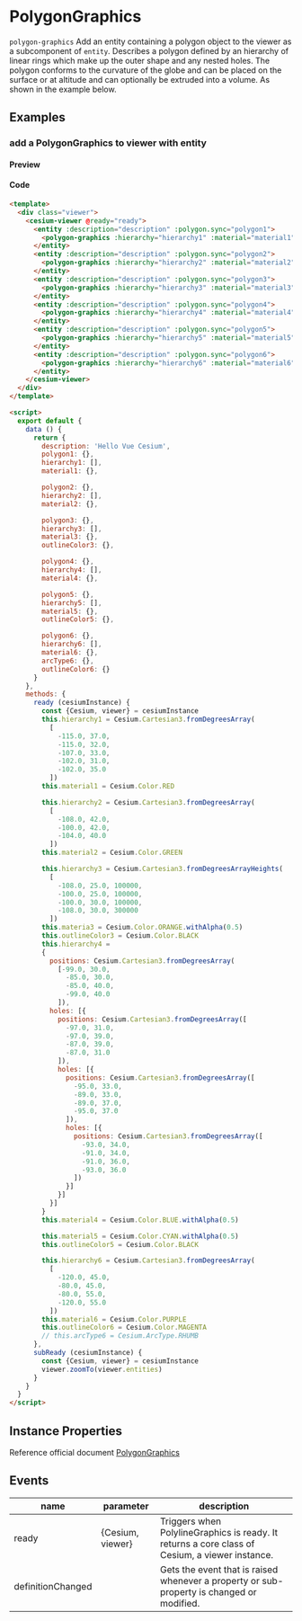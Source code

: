 # PolygonGraphics

`polygon-graphics` Add an entity containing a polygon object to the viewer as a subcomponent of `entity`. Describes a polygon defined by an hierarchy of linear rings which make up the outer shape and any nested holes. The polygon conforms to the curvature of the globe and can be placed on the surface or at altitude and can optionally be extruded into a volume. As shown in the example below.

## Examples

### add a PolygonGraphics to viewer with entity

#### Preview

<doc-preview>
  <template>
    <div class="viewer">
      <cesium-viewer @ready="ready">
        <entity :description="description" :polygon.sync="polygon1">
          <polygon-graphics :hierarchy="hierarchy1" :material="material1"></polygon-graphics>
        </entity>
        <entity :description="description" :polygon.sync="polygon2">
          <polygon-graphics :hierarchy="hierarchy2" :material="material2" :extrudedHeight="500000.0" :closeTop="false" :closeBottom="false"></polygon-graphics>
        </entity>
        <entity :description="description" :polygon.sync="polygon3">
          <polygon-graphics :hierarchy="hierarchy3" :material="material3" :extrudedHeight="0" :perPositionHeight="true" :outline="true" :outlineColor="outlineColor3"></polygon-graphics>
        </entity>
        <entity :description="description" :polygon.sync="polygon4">
          <polygon-graphics :hierarchy="hierarchy4" :material="material4" :height="0" :outline="true"></polygon-graphics>
        </entity>
        <entity :description="description" :polygon.sync="polygon5">
          <polygon-graphics :hierarchy="hierarchy5" :material="material5" :perPositionHeight="true" :outline="true" :outlineColor="outlineColor5"></polygon-graphics>
        </entity>
        <entity :description="description" :polygon.sync="polygon6">
          <polygon-graphics :hierarchy="hierarchy6" :material="material6" :extrudedHeight="50000" :outline="true" :outlineColor="outlineColor6" @ready="subReady"></polygon-graphics>
        </entity>
      </cesium-viewer>
    </div>
  </template>

  <script>
    export default {
      data () {
        return {
          description: 'Hello Vue Cesium',
          polygon1: {},
          hierarchy1: [],
          material1: {},

          polygon2: {},
          hierarchy2: [],
          material2: {},

          polygon3: {},
          hierarchy3: [],
          material3: {},
          outlineColor3: {},

          polygon4: {},
          hierarchy4: [],
          material4: {},

          polygon5: {},
          hierarchy5: [],
          material5: {},
          outlineColor5: {},

          polygon6: {},
          hierarchy6: [],
          material6: {},
          arcType6: {},
          outlineColor6: {}
        }
      },
      methods: {
        ready (cesiumInstance) {
          const {Cesium, viewer} = cesiumInstance
          this.hierarchy1 = Cesium.Cartesian3.fromDegreesArray(
            [
              -115.0, 37.0,
              -115.0, 32.0,
              -107.0, 33.0,
              -102.0, 31.0,
              -102.0, 35.0
            ])
          this.material1 = Cesium.Color.RED

          this.hierarchy2 = Cesium.Cartesian3.fromDegreesArray(
            [
              -108.0, 42.0,
              -100.0, 42.0,
              -104.0, 40.0
            ])
          this.material2 = Cesium.Color.GREEN

          this.hierarchy3 = Cesium.Cartesian3.fromDegreesArrayHeights(
            [
              -108.0, 25.0, 100000,
              -100.0, 25.0, 100000,
              -100.0, 30.0, 100000,
              -108.0, 30.0, 300000
            ])
          this.materia3 = Cesium.Color.ORANGE.withAlpha(0.5)
          this.outlineColor3 = Cesium.Color.BLACK
          this.hierarchy4 =
          {
            positions: Cesium.Cartesian3.fromDegreesArray(
              [-99.0, 30.0,
                -85.0, 30.0,
                -85.0, 40.0,
                -99.0, 40.0
              ]),
            holes: [{
              positions: Cesium.Cartesian3.fromDegreesArray([
                -97.0, 31.0,
                -97.0, 39.0,
                -87.0, 39.0,
                -87.0, 31.0
              ]),
              holes: [{
                positions: Cesium.Cartesian3.fromDegreesArray([
                  -95.0, 33.0,
                  -89.0, 33.0,
                  -89.0, 37.0,
                  -95.0, 37.0
                ]),
                holes: [{
                  positions: Cesium.Cartesian3.fromDegreesArray([
                    -93.0, 34.0,
                    -91.0, 34.0,
                    -91.0, 36.0,
                    -93.0, 36.0
                  ])
                }]
              }]
            }]
          }
          this.material4 = Cesium.Color.BLUE.withAlpha(0.5)

          this.material5 = Cesium.Color.CYAN.withAlpha(0.5)
          this.outlineColor5 = Cesium.Color.BLACK

          this.hierarchy6 = Cesium.Cartesian3.fromDegreesArray(
            [
              -120.0, 45.0,
              -80.0, 45.0,
              -80.0, 55.0,
              -120.0, 55.0
            ])
          this.material6 = Cesium.Color.PURPLE
          this.outlineColor6 = Cesium.Color.MAGENTA
          // this.arcType6 = Cesium.ArcType.RHUMB
        },
        subReady (cesiumInstance) {
          const {Cesium, viewer} = cesiumInstance
          viewer.zoomTo(viewer.entities)
        }
      }
    }
  </script>
</doc-preview>

#### Code

```html
<template>
  <div class="viewer">
    <cesium-viewer @ready="ready">
      <entity :description="description" :polygon.sync="polygon1">
        <polygon-graphics :hierarchy="hierarchy1" :material="material1"></polygon-graphics>
      </entity>
      <entity :description="description" :polygon.sync="polygon2">
        <polygon-graphics :hierarchy="hierarchy2" :material="material2" :extrudedHeight="500000.0" :closeTop="false" :closeBottom="false"></polygon-graphics>
      </entity>
      <entity :description="description" :polygon.sync="polygon3">
        <polygon-graphics :hierarchy="hierarchy3" :material="material3" :extrudedHeight="0" :perPositionHeight="true" :outline="true" :outlineColor="outlineColor3"></polygon-graphics>
      </entity>
      <entity :description="description" :polygon.sync="polygon4">
        <polygon-graphics :hierarchy="hierarchy4" :material="material4" :height="0" :outline="true"></polygon-graphics>
      </entity>
      <entity :description="description" :polygon.sync="polygon5">
        <polygon-graphics :hierarchy="hierarchy5" :material="material5" :perPositionHeight="true" :outline="true" :outlineColor="outlineColor5"></polygon-graphics>
      </entity>
      <entity :description="description" :polygon.sync="polygon6">
        <polygon-graphics :hierarchy="hierarchy6" :material="material6" :extrudedHeight="50000" :outline="true" :outlineColor="outlineColor6" @ready="subReady"></polygon-graphics>
      </entity>
    </cesium-viewer>
  </div>
</template>

<script>
  export default {
    data () {
      return {
        description: 'Hello Vue Cesium',
        polygon1: {},
        hierarchy1: [],
        material1: {},

        polygon2: {},
        hierarchy2: [],
        material2: {},

        polygon3: {},
        hierarchy3: [],
        material3: {},
        outlineColor3: {},

        polygon4: {},
        hierarchy4: [],
        material4: {},

        polygon5: {},
        hierarchy5: [],
        material5: {},
        outlineColor5: {},

        polygon6: {},
        hierarchy6: [],
        material6: {},
        arcType6: {},
        outlineColor6: {}
      }
    },
    methods: {
      ready (cesiumInstance) {
        const {Cesium, viewer} = cesiumInstance
        this.hierarchy1 = Cesium.Cartesian3.fromDegreesArray(
          [
            -115.0, 37.0,
            -115.0, 32.0,
            -107.0, 33.0,
            -102.0, 31.0,
            -102.0, 35.0
          ])
        this.material1 = Cesium.Color.RED

        this.hierarchy2 = Cesium.Cartesian3.fromDegreesArray(
          [
            -108.0, 42.0,
            -100.0, 42.0,
            -104.0, 40.0
          ])
        this.material2 = Cesium.Color.GREEN

        this.hierarchy3 = Cesium.Cartesian3.fromDegreesArrayHeights(
          [
            -108.0, 25.0, 100000,
            -100.0, 25.0, 100000,
            -100.0, 30.0, 100000,
            -108.0, 30.0, 300000
          ])
        this.materia3 = Cesium.Color.ORANGE.withAlpha(0.5)
        this.outlineColor3 = Cesium.Color.BLACK
        this.hierarchy4 =
        {
          positions: Cesium.Cartesian3.fromDegreesArray(
            [-99.0, 30.0,
              -85.0, 30.0,
              -85.0, 40.0,
              -99.0, 40.0
            ]),
          holes: [{
            positions: Cesium.Cartesian3.fromDegreesArray([
              -97.0, 31.0,
              -97.0, 39.0,
              -87.0, 39.0,
              -87.0, 31.0
            ]),
            holes: [{
              positions: Cesium.Cartesian3.fromDegreesArray([
                -95.0, 33.0,
                -89.0, 33.0,
                -89.0, 37.0,
                -95.0, 37.0
              ]),
              holes: [{
                positions: Cesium.Cartesian3.fromDegreesArray([
                  -93.0, 34.0,
                  -91.0, 34.0,
                  -91.0, 36.0,
                  -93.0, 36.0
                ])
              }]
            }]
          }]
        }
        this.material4 = Cesium.Color.BLUE.withAlpha(0.5)

        this.material5 = Cesium.Color.CYAN.withAlpha(0.5)
        this.outlineColor5 = Cesium.Color.BLACK

        this.hierarchy6 = Cesium.Cartesian3.fromDegreesArray(
          [
            -120.0, 45.0,
            -80.0, 45.0,
            -80.0, 55.0,
            -120.0, 55.0
          ])
        this.material6 = Cesium.Color.PURPLE
        this.outlineColor6 = Cesium.Color.MAGENTA
        // this.arcType6 = Cesium.ArcType.RHUMB
      },
      subReady (cesiumInstance) {
        const {Cesium, viewer} = cesiumInstance
        viewer.zoomTo(viewer.entities)
      }
    }
  }
</script>
```

## Instance Properties

Reference official document [PolygonGraphics](https://cesiumjs.org/Cesium/Build/Documentation/PolygonGraphics.html)
<!-- |属性名|类型|默认值|描述|
|------|-----|-----|----|
|positions|Property||`optional` 指定表示线条的Cartesian3位置数组。|
|followSurface|Property|true|`optional` 指定线段是弧线还是直线连接。|
|clampToGround|Property|false|`optional` 指定线是否贴地。|
|width|Property|1.0|`optional` 指定线的宽度（像素）。|
|show|Property|true|`optional` 指定线是否可显示。|
|material|MaterialProperty|Color.WHITE|`optional` 指定用于绘制线的材质。|
|depthFailMaterial|MaterialProperty||`optional` 指定用于绘制低于地形的线的材质。|
|granularity|Property|Cesium.Math.RADIANS_PER_DEGREE|`optional`指定每个纬度和经度之间的角距离，当followSurface为true时有效。|
|shadows|Property|ShadowMode.DISABLED|`optional` 指定这些是否投射或接收来自每个光源的阴影。|
|distanceDisplayCondition|Property||`optional` 指定相机到线的距离。|
|zIndex|Property|0|`optional` 指定用于排序地面几何的zIndex。 仅当`clampToGround`为真且支持地形上的折线时才有效。|
--- -->

## Events

|name|parameter|description|
|------|----|----|
|ready|{Cesium, viewer}|Triggers when PolylineGraphics is ready. It returns a core class of Cesium, a viewer instance.|
|definitionChanged||Gets the event that is raised whenever a property or sub-property is changed or modified.|
